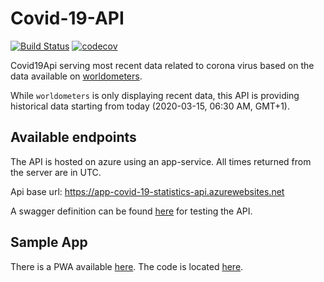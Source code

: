 # Covid-19-API

[![Build Status](https://travis-ci.com/alsami/Covid-19-API.svg?branch=master)](https://travis-ci.com/alsami/Covid-19-API) [![codecov](https://codecov.io/gh/alsami/Covid-19-API/branch/master/graph/badge.svg?token=UDYQ2H8MV8)](master)

Covid19Api serving most recent data related to corona virus based on the data available on [worldometers](https://www.worldometers.info/coronavirus/).

While `worldometers` is only displaying recent data, this API is providing historical data starting from today (2020-03-15, 06:30 AM, GMT+1).

## Available endpoints

The API is hosted on azure using an app-service. All times returned from the server are in UTC.

Api base url:
https://app-covid-19-statistics-api.azurewebsites.net

A swagger definition can be found [here](https://app-covid-19-statistics-api.azurewebsites.net/swagger/index.html) for testing the API.

## Sample App

There is a PWA available [here](https://app-covid-19-statistics.azurewebsites.net/). The code is located [here](https://github.com/alsami/Covid19-Statistics).

